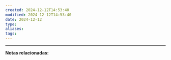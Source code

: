 ```yaml
---
created: 2024-12-12T14:53:40
modified: 2024-12-12T14:53:40
date: 2024-12-12
type: 
aliases: 
tags:
---
```



--- 
 **Notas relacionadas:**
 